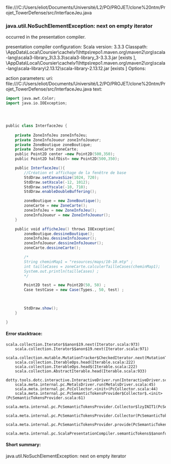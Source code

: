 file:///C:/Users/eliot/Documents/Université/L2/PO/PROJET/clone%20ntm/Projet_TowerDefense/src/InterfaceJeu.java
### java.util.NoSuchElementException: next on empty iterator

occurred in the presentation compiler.

presentation compiler configuration:
Scala version: 3.3.3
Classpath:
<HOME>\AppData\Local\Coursier\cache\v1\https\repo1.maven.org\maven2\org\scala-lang\scala3-library_3\3.3.3\scala3-library_3-3.3.3.jar [exists ], <HOME>\AppData\Local\Coursier\cache\v1\https\repo1.maven.org\maven2\org\scala-lang\scala-library\2.13.12\scala-library-2.13.12.jar [exists ]
Options:



action parameters:
uri: file:///C:/Users/eliot/Documents/Université/L2/PO/PROJET/clone%20ntm/Projet_TowerDefense/src/InterfaceJeu.java
text:
```scala
import java.awt.Color;
import java.io.IOException;




public class InterfaceJeu {
    
    private ZoneInfoJeu zoneInfoJeu; 
    private ZoneInfoJoueur zoneInfoJoueur; 
    private ZoneBoutique zoneBoutique; 
    private ZoneCarte zoneCarte; 
    public Point2D center =new Point2D(500,350);
    public Point2D halfDist= new Point2D(500,350);

    public InterfaceJeu(){
        //Création et affichage de la fenêtre de base 
        StdDraw.setCanvasSize(1024, 720);
        StdDraw.setXscale(-12, 1012);
        StdDraw.setYscale(-10, 710);
        StdDraw.enableDoubleBuffering();

        zoneBoutique = new ZoneBoutique();
        zoneCarte = new ZoneCarte();
        zoneInfoJeu = new ZoneInfoJeu();
        zoneInfoJoueur = new ZoneInfoJoueur();
    }

    public void afficheJeu() throws IOException{
        zoneBoutique.dessineBoutique();
        zoneInfoJeu.dessineInfoJoueur();
        zoneInfoJoueur.dessineInfoJoueur();
        zoneCarte.dessineCarte();

        /* 
        String cheminMap1 = "resources/maps/10-10.mtp" ;
        int tailleCases = zoneCarte.calculerTailleCases(cheminMap1);
        System.out.println(tailleCases) ; 
        */ 

        Point2D test = new Point2D(50, 50) ; 
        Case testCase = new Case(Types., 50, test) ;
        


        StdDraw.show();
    }

}

```



#### Error stacktrace:

```
scala.collection.Iterator$$anon$19.next(Iterator.scala:973)
	scala.collection.Iterator$$anon$19.next(Iterator.scala:971)
	scala.collection.mutable.MutationTracker$CheckedIterator.next(MutationTracker.scala:76)
	scala.collection.IterableOps.head(Iterable.scala:222)
	scala.collection.IterableOps.head$(Iterable.scala:222)
	scala.collection.AbstractIterable.head(Iterable.scala:933)
	dotty.tools.dotc.interactive.InteractiveDriver.run(InteractiveDriver.scala:168)
	scala.meta.internal.pc.MetalsDriver.run(MetalsDriver.scala:45)
	scala.meta.internal.pc.PcCollector.<init>(PcCollector.scala:44)
	scala.meta.internal.pc.PcSemanticTokensProvider$Collector$.<init>(PcSemanticTokensProvider.scala:61)
	scala.meta.internal.pc.PcSemanticTokensProvider.Collector$lzyINIT1(PcSemanticTokensProvider.scala:61)
	scala.meta.internal.pc.PcSemanticTokensProvider.Collector(PcSemanticTokensProvider.scala:61)
	scala.meta.internal.pc.PcSemanticTokensProvider.provide(PcSemanticTokensProvider.scala:90)
	scala.meta.internal.pc.ScalaPresentationCompiler.semanticTokens$$anonfun$1(ScalaPresentationCompiler.scala:110)
```
#### Short summary: 

java.util.NoSuchElementException: next on empty iterator